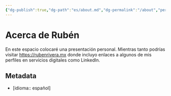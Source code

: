 ```yaml
---
{"dg-publish":true,"dg-path":"es/about.md","dg-permalink":"/about","permalink":"/about/","title":"Acerca de Rubén","hide":true,"tags":["www"],"noteIcon":"1","created":"2024-04-04T13:48:03.311-06:00","updated":"2024-04-07T19:21:58.644-06:00"}
---
```


# Acerca de Rubén
En este espacio colocaré una presentación personal. Mientras tanto podrías visitar https://rubenrivera.mx donde incluyo enlaces a algunos de mis perfiles en servicios digitales como LinkedIn.

## Metadata

- [idioma:: español]
